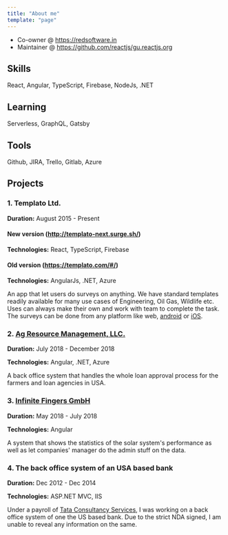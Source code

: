 ```yaml
---
title: "About me"
template: "page"
---
```


- Co-owner @ https://redsoftware.in
- Maintainer @ https://github.com/reactjs/gu.reactjs.org

## Skills

React, Angular, TypeScript, Firebase, NodeJs, .NET

## Learning

Serverless, GraphQL, Gatsby

## Tools

Github, JIRA, Trello, Gitlab, Azure

## Projects

### 1. Templato Ltd.

**Duration:** August 2015 - Present

#### New version (http://templato-next.surge.sh/)

**Technologies:** React, TypeScript, Firebase

#### Old version (https://templato.com/#/)

**Technologies:** AngularJs, .NET, Azure

An app that let users do surveys on anything. We have standard templates readily available for many use cases of Engineering, Oil Gas, Wildlife etc. Uses can always make their own and work with team to complete the task. The surveys can be done from any platform like web, [android](https://play.google.com/store/apps/details?id=com.templato.android.client) or [iOS](https://itunes.apple.com/us/app/templato-app/id1223067541?ls=1&mt=8).

### 2. [Ag Resource Management, LLC.](https://www.armlend.com/)

**Duration:** July 2018 - December 2018

**Technologies:** Angular, .NET, Azure

A back office system that handles the whole loan approval process for the farmers and loan agencies in USA.

### 3. [Infinite Fingers GmbH](https://www.infinitefingers.com/)

**Duration:** May 2018 - July 2018

**Technologies:** Angular

A system that shows the statistics of the solar system's performance as well as let companies' manager do the admin stuff on the data.

### 4. The back office system of an USA based bank

**Duration:** Dec 2012 - Dec 2014

**Technologies:** ASP.NET MVC, IIS

Under a payroll of [Tata Consultancy Services](https://www.tcs.com/), I was working on a back office system of one the US based bank. Due to the strict NDA signed, I am unable to reveal any information on the same.
